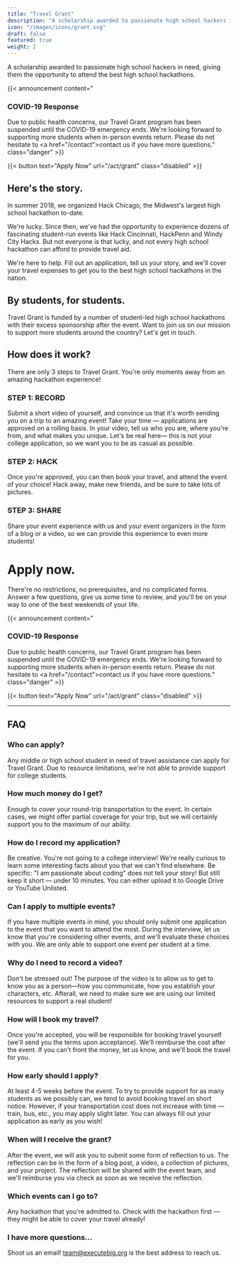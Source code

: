 ```yaml
---
title: "Travel Grant"
description: "A scholarship awarded to passionate high school hackers in need, giving them the opportunity to attend the best high school hackathons."
icon: "/images/icons/grant.svg"
draft: false
featured: true
weight: 2
---
```


A scholarship awarded to passionate high school hackers in need, giving them the opportunity to attend the best high school hackathons.

<!-- Announcement Block -->
{{< announcement content="<h3>COVID-19 Response</h3>Due to public health concerns, our Travel Grant program has been suspended until the COVID-19 emergency ends. We're looking forward to supporting more students when in-person events return. Please do not hesitate to <a href=\"/contact\">contact us</a> if you have more questions." class="danger" >}}

{{< button text="Apply Now" url="/act/grant" class="disabled" >}}

## Here's the story.

In summer 2018, we organized Hack Chicago, the Midwest's largest high school hackathon to-date.

We're lucky. Since then, we've had the opportunity to experience dozens of fascinating student-run events like Hack Cincinnati, HackPenn and Windy City Hacks. But not everyone is that lucky, and not every high school hackathon can afford to provide travel aid.

We're here to help. Fill out an application, tell us your story, and we'll cover your travel expenses to get you to the best high school hackathons in the nation.

## By students, for students.

Travel Grant is funded by a number of student-led high school hackathons with their excess sponsorship after the event.
Want to join us on our mission to support more students around the country? Let's get in touch.

## How does it work?

There are only 3 steps to Travel Grant. You're only moments away from an amazing hackathon experience!

### STEP 1: RECORD

Submit a short video of yourself, and convince us that it's worth sending you on a trip to an amazing event! Take your time — applications are approved on a rolling basis. In your video, tell us who you are, where you're from, and what makes you unique. Let's be real here— this is not your college application, so we want you to be as casual as possible.

### STEP 2: HACK

Once you're approved, you can then book your travel, and attend the event of your choice! Hack away, make new friends, and be sure to take lots of pictures.

### STEP 3: SHARE

Share your event experience with us and your event organizers in the form of a blog or a video, so we can provide this experience to even more students!

# Apply now.

There're no restrictions, no prerequisites, and no complicated forms. Answer a few questions, give us some time to review, and you'll be on your way to one of the best weekends of your life.

<!-- Announcement Block -->
{{< announcement content="<h3>COVID-19 Response</h3>Due to public health concerns, our Travel Grant program has been suspended until the COVID-19 emergency ends. We're looking forward to supporting more students when in-person events return. Please do not hesitate to <a href=\"/contact\">contact us</a> if you have more questions." class="danger" >}}

{{< button text="Apply Now" url="/act/grant" class="disabled" >}}

---

## FAQ

### Who can apply?
Any middle or high school student in need of travel assistance can apply for Travel Grant. Due to resource limitations, we're not able to provide support for college students.

### How much money do I get?
Enough to cover your round-trip transportation to the event. In certain cases, we might offer partial coverage for your trip, but we will certainly support you to the maximum of our ability.

### How do I record my application?
Be creative. You're not going to a college interview! We're really curious to learn some interesting facts about you that we can't find elsewhere. Be specific: "I am passionate about coding" does not tell your story! But still keep it short — under 10 minutes. You can either upload it to Google Drive or YouTube Unlisted.

### Can I apply to multiple events?
If you have multiple events in mind, you should only submit one application to the event that you want to attend the most. During the interview, let us know that you're considering other events, and we'll evaluate these choices with you. We are only able to support one event per student at a time.

### Why do I need to record a video?
Don't be stressed out! The purpose of the video is to allow us to get to know you as a person—how you communicate, how you establish your characters, etc. Afterall, we need to make sure we are using our limited resources to support a real student!

### How will I book my travel?
Once you're accepted, you will be responsible for booking travel yourself (we'll send you the terms upon acceptance). We'll reimburse the cost after the event. If you can't front the money, let us know, and we'll book the travel for you.

### How early should I apply?
At least 4-5 weeks before the event. To try to provide support for as many students as we possibly can, we tend to avoid booking travel on short notice. However, if your transportation cost does not increase with time — train, bus, etc., you may apply slight later. You can always fill out your application as early as you wish!

### When will I receive the grant?
After the event, we will ask you to submit some form of reflection to us. The reflection can be in the form of a blog post, a video, a collection of pictures, and your project. The reflection will be shared with the event team, and we'll reimburse you via check as soon as we receive the reflection.

### Which events can I go to?
Any hackathon that you're admitted to. Check with the hackathon first — they might be able to cover your travel already!

### I have more questions...
Shoot us an email! team@executebig.org is the best address to reach us.